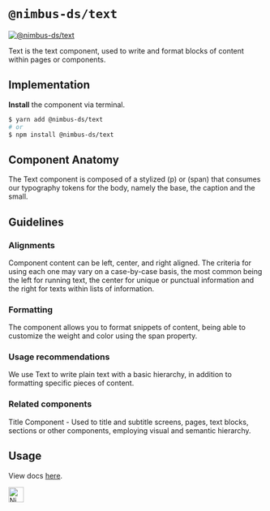# `@nimbus-ds/text`

[![@nimbus-ds/text](https://img.shields.io/npm/v/@nimbus-ds/text?label=%40nimbus-ds%2Ftext)](https://www.npmjs.com/package/@nimbus-ds/text)

Text is the text component, used to write and format blocks of content within pages or components.

## Implementation

**Install** the component via terminal.

```bash
$ yarn add @nimbus-ds/text
# or
$ npm install @nimbus-ds/text
```

## Component Anatomy

The Text component is composed of a stylized (p) or (span) that consumes our typography tokens for the body, namely the base, the caption and the small.

## Guidelines

### Alignments

Component content can be left, center, and right aligned. The criteria for using each one may vary on a case-by-case basis, the most common being the left for running text, the center for unique or punctual information and the right for texts within lists of information.

### Formatting

The component allows you to format snippets of content, being able to customize the weight and color using the span property.

### Usage recommendations

We use Text to write plain text with a basic hierarchy, in addition to formatting specific pieces of content.

### Related components

Title Component - Used to title and subtitle screens, pages, text blocks, sections or other components, employing visual and semantic hierarchy.

## Usage

View docs [here](https://nimbus.nuvemshop.com.br/documentation/atomic-components/text).

<img alt="Nimbus" style="margin-bottom: 30px;" src="https://tiendanube.github.io/design-system-nimbus/static/media/nimbus-logo.ab60bd79.png" height="30" />
